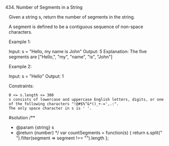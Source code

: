 434. Number of Segments in a String

Given a string s, return the number of segments in the string.

A segment is defined to be a contiguous sequence of non-space characters.

 

Example 1:

Input: s = "Hello, my name is John"
Output: 5
Explanation: The five segments are ["Hello,", "my", "name", "is", "John"]

Example 2:

Input: s = "Hello"
Output: 1

 

Constraints:

    0 <= s.length <= 300
    s consists of lowercase and uppercase English letters, digits, or one of the following characters "!@#$%^&*()_+-=',.:".
    The only space character in s is ' '.

#solution
/**
 * @param {string} s
 * @return {number}
 */
var countSegments = function(s) {
    return s.split(" ").filter(segment => segment !== "").length
};
